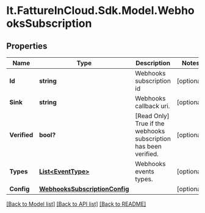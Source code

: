 # It.FattureInCloud.Sdk.Model.WebhooksSubscription

## Properties

Name | Type | Description | Notes
------------ | ------------- | ------------- | -------------
**Id** | **string** | Webhooks subscription id | [optional] 
**Sink** | **string** | Webhooks callback uri. | [optional] 
**Verified** | **bool?** | [Read Only] True if the webhooks subscription has been verified. | [optional] 
**Types** | [**List&lt;EventType&gt;**](EventType.md) | Webhooks events types. | [optional] 
**Config** | [**WebhooksSubscriptionConfig**](WebhooksSubscriptionConfig.md) |  | [optional] 

[[Back to Model list]](../README.md#documentation-for-models) [[Back to API list]](../README.md#documentation-for-api-endpoints) [[Back to README]](../README.md)


